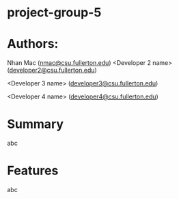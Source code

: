 # project-group-5

# Authors:

Nhan Mac (nmac@csu.fullerton.edu)
<Developer 2 name> (<developer2@csu.fullerton.edu>)

<Developer 3 name> (<developer3@csu.fullerton.edu>)

<Developer 4 name> (<developer4@csu.fullerton.edu>)

# Summary

abc

# Features

abc

